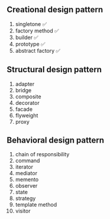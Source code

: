 Creational design pattern
-----------------------
1. singletone ✅
2. factory method ✅
3. builder ✅
4. prototype ✅
5. abstract factory ✅



Structural design pattern
-----------------------
1. adapter
2. bridge
3. composite
4. decorator
5. facade
6. flyweight
7. proxy


Behavioral design pattern
-----------------------
1. chain of responsibility
2. command
3. iterator
4. mediator
5. memento
6. observer
7. state
8. strategy
7. template method
7. visitor





